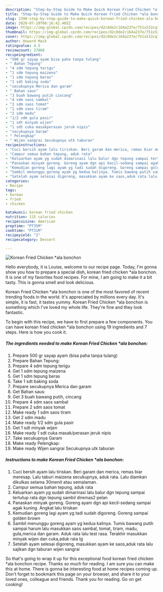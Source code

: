 ```yaml
---
description: "Step-by-Step Guide to Make Quick Korean Fried Chicken *ala bonchon"
title: "Step-by-Step Guide to Make Quick Korean Fried Chicken *ala bonchon"
slug: 1390-step-by-step-guide-to-make-quick-korean-fried-chicken-ala-bonchon
date: 2020-07-20T06:16:42.485Z
image: https://img-global.cpcdn.com/recipes/d2c8de2c164a237e/751x532cq70/korean-fried-chicken-ala-bonchon-foto-resep-utama.jpg
thumbnail: https://img-global.cpcdn.com/recipes/d2c8de2c164a237e/751x532cq70/korean-fried-chicken-ala-bonchon-foto-resep-utama.jpg
cover: https://img-global.cpcdn.com/recipes/d2c8de2c164a237e/751x532cq70/korean-fried-chicken-ala-bonchon-foto-resep-utama.jpg
author: Howard Mack
ratingvalue: 4.5
reviewcount: 27868
recipeingredient:
- "500 gr sayap ayam bisa paha tanpa tulang"
- " Bahan Tepung"
- "4 sdm tepung terigu"
- "1 sdm tepung maizena"
- "1 sdm tepung beras"
- "1 sdt baking soda"
- "secukupnya Merica dan garam"
- " Bahan saus"
- "3 buah bawang putih cincang"
- "4 sdm saos sambal"
- "2 sdm saos tomat"
- "1 sdm saos tiram"
- "2 sdm madu"
- "1/2 sdm gula pasir"
- "1 sdt minyak wijen"
- "1 sdt cuka masakperasan jeruk nipis"
- "secukupnya Garam"
- " Pelengkap"
- " Wijen sangrai Secukupnya utk taburan"
recipeinstructions:
- "Cuci bersih ayam lalu tiriskan. Beri garam dan merica, remas biar meresap. Lalu taburi maizena secukupnya, aduk rata. Lalu diamkan dikulkas selama 30menit atau semalaman."
- "Campur semua bahan tepung, aduk rata"
- "Keluarkan ayam yg sudah dimarinasi lalu balur dgn tepung sampai tertutup rata dgn tepung sambil diremas2 pelan"
- "Panaskan minyak goreng. Goreng ayam dgn api kecil-sedang sampai agak kuning. Angkat lalu tiriskan"
- "Kemudian goreng lagi ayam yg tadi sudah digoreng. Goreng sampai golden brown"
- "Sambil menunggu goreng ayam yg kedua kalinya. Tumis bawang putih sampai harum lalu masukkan saos sambal, tomat, tiram, madu, gula,merica dan garam. Aduk rata lalu test rasa. Terakhir masukkan minyak wijen dan cuka,aduk rata lg"
- "Setelah ayam selesai digoreng, masukkan ayam ke saos,aduk rata lalu sajikan dgn taburan wijen sangrai"
categories:
- Recipe
tags:
- korean
- fried
- chicken

katakunci: korean fried chicken 
nutrition: 115 calories
recipecuisine: American
preptime: "PT35M"
cooktime: "PT31M"
recipeyield: "2"
recipecategory: Dessert

---
```



![Korean Fried Chicken *ala bonchon](https://img-global.cpcdn.com/recipes/d2c8de2c164a237e/751x532cq70/korean-fried-chicken-ala-bonchon-foto-resep-utama.jpg)

Hello everybody, it is Louise, welcome to our recipe page. Today, I'm gonna show you how to prepare a special dish, korean fried chicken *ala bonchon. It is one of my favorites food recipes. For mine, I am going to make it a bit tasty. This is gonna smell and look delicious.



Korean Fried Chicken *ala bonchon is one of the most favored of recent trending foods in the world. It's appreciated by millions every day. It's simple, it is fast, it tastes yummy. Korean Fried Chicken *ala bonchon is something which I've loved my whole life. They're fine and they look fantastic.


To begin with this recipe, we have to first prepare a few components. You can have korean fried chicken *ala bonchon using 19 ingredients and 7 steps. Here is how you cook it.

<!--inarticleads1-->

##### The ingredients needed to make Korean Fried Chicken *ala bonchon:

1. Prepare 500 gr sayap ayam (bisa paha tanpa tulang)
1. Prepare  Bahan Tepung:
1. Prepare 4 sdm tepung terigu
1. Get 1 sdm tepung maizena
1. Get 1 sdm tepung beras
1. Take 1 sdt baking soda
1. Prepare secukupnya Merica dan garam
1. Get  Bahan saus:
1. Get 3 buah bawang putih, cincang
1. Prepare 4 sdm saos sambal
1. Prepare 2 sdm saos tomat
1. Make ready 1 sdm saos tiram
1. Get 2 sdm madu
1. Make ready 1/2 sdm gula pasir
1. Get 1 sdt minyak wijen
1. Make ready 1 sdt cuka masak/perasan jeruk nipis
1. Take secukupnya Garam
1. Make ready  Pelengkap:
1. Make ready  Wijen sangrai Secukupnya utk taburan




<!--inarticleads2-->

##### Instructions to make Korean Fried Chicken *ala bonchon:

1. Cuci bersih ayam lalu tiriskan. Beri garam dan merica, remas biar meresap. Lalu taburi maizena secukupnya, aduk rata. Lalu diamkan dikulkas selama 30menit atau semalaman.
1. Campur semua bahan tepung, aduk rata
1. Keluarkan ayam yg sudah dimarinasi lalu balur dgn tepung sampai tertutup rata dgn tepung sambil diremas2 pelan
1. Panaskan minyak goreng. Goreng ayam dgn api kecil-sedang sampai agak kuning. Angkat lalu tiriskan
1. Kemudian goreng lagi ayam yg tadi sudah digoreng. Goreng sampai golden brown
1. Sambil menunggu goreng ayam yg kedua kalinya. Tumis bawang putih sampai harum lalu masukkan saos sambal, tomat, tiram, madu, gula,merica dan garam. Aduk rata lalu test rasa. Terakhir masukkan minyak wijen dan cuka,aduk rata lg
1. Setelah ayam selesai digoreng, masukkan ayam ke saos,aduk rata lalu sajikan dgn taburan wijen sangrai




So that's going to wrap it up for this exceptional food korean fried chicken *ala bonchon recipe. Thanks so much for reading. I am sure you can make this at home. There is gonna be interesting food at home recipes coming up. Don't forget to bookmark this page on your browser, and share it to your loved ones, colleague and friends. Thank you for reading. Go on get cooking!
